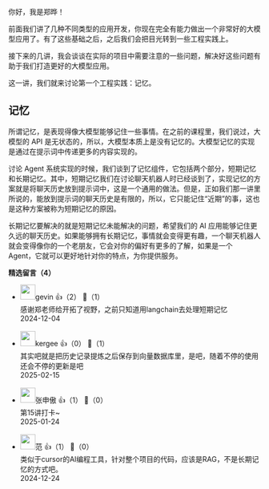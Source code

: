 你好，我是郑晔！

前面我们讲了几种不同类型的应用开发，你现在完全有能力做出一个非常好的大模型应用了。有了这些基础之后，之后我们会把目光转到一些工程实践上。

接下来的几讲，我会谈谈在实际的项目中需要注意的一些问题，解决好这些问题有助于我们打造更好的大模型应用。

这一讲，我们就来讨论第一个工程实践：记忆。

## 记忆

所谓记忆，是表现得像大模型能够记住一些事情。在之前的课程里，我们说过，大模型的 API 是无状态的，所以，大模型本质上是没有记忆的。大模型记忆的实现是通过在提示词中传递更多的内容实现的。

讨论 Agent 系统实现的时候，我们谈到了记忆组件，它包括两个部分，短期记忆和长期记忆。其中，短期记忆我们在讨论聊天机器人时已经谈到了，实现记忆的方案就是将聊天历史放到提示词中，这是一个通用的做法。但是，正如我们那一讲里所说的，能放到提示词的聊天历史是有限的，所以，它只能记住“近期”的事，这也是这种方案被称为短期记忆的原因。

长期记忆要解决的就是短期记忆未能解决的问题，希望我们的 AI 应用能够记住更久远的聊天历史。如果能够拥有长期记忆，事情就会变得更有趣，一个聊天机器人就会变得像你的一个老朋友，它会对你的偏好有更多的了解，如果是一个 Agent，它就可以更好地针对你的特点，为你提供服务。
<div><strong>精选留言（4）</strong></div><ul>
<li><img src="https://static001.geekbang.org/account/avatar/00/0f/59/26/1015d573.jpg" width="30px"><span>gevin</span> 👍（2） 💬（1）<div>感谢郑老师给开拓了视野，之前只知道用langchain去处理短期记忆</div>2024-12-04</li><br/><li><img src="https://static001.geekbang.org/account/avatar/00/0f/9c/c4/5a3686af.jpg" width="30px"><span>kergee</span> 👍（0） 💬（1）<div>其实吧就是把历史记录提炼之后保存到向量数据库里，是吧，随着不停的使用还会不停的更新是吧</div>2025-02-15</li><br/><li><img src="https://static001.geekbang.org/account/avatar/00/12/0a/a4/828a431f.jpg" width="30px"><span>张申傲</span> 👍（1） 💬（0）<div>第15讲打卡~</div>2025-01-24</li><br/><li><img src="https://static001.geekbang.org/account/avatar/00/18/06/32/3de6a189.jpg" width="30px"><span>范</span> 👍（1） 💬（0）<div>类似于cursor的AI编程工具，针对整个项目的代码，应该是RAG，不是长期记忆的方式吧。</div>2024-12-24</li><br/>
</ul>